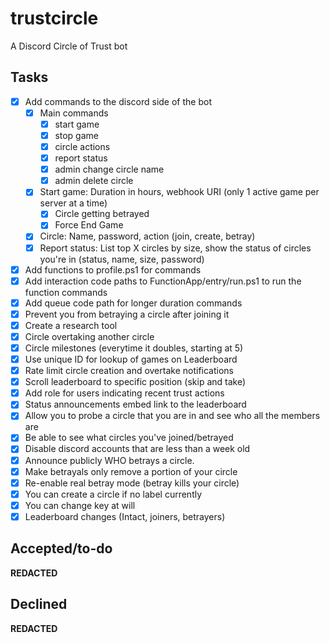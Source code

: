 # trustcircle
A Discord Circle of Trust bot

## Tasks

* [X] Add commands to the discord side of the bot
  * [x] Main commands
    * [x] start game
    * [x] stop game
    * [x] circle actions
    * [x] report status
    * [x] admin change circle name
    * [x] admin delete circle
  * [x] Start game: Duration in hours, webhook URI (only 1 active game per server at a time)
    * [x] Circle getting betrayed
    * [x] Force End Game
  * [x] Circle: Name, password, action (join, create, betray)
  * [x] Report status: List top X circles by size, show the status of circles you're in (status, name, size, password)
* [x] Add functions to profile.ps1 for commands
* [x] Add interaction code paths to FunctionApp/entry/run.ps1 to run the function commands
* [x] Add queue code path for longer duration commands
* [x] Prevent you from betraying a circle after joining it
* [x] Create a research tool
* [x] Circle overtaking another circle
* [x] Circle milestones (everytime it doubles, starting at 5)
* [X] Use unique ID for lookup of games on Leaderboard
* [x] Rate limit circle creation and overtake notifications
* [x] Scroll leaderboard to specific position (skip and take)
* [x] Add role for users indicating recent trust actions
* [x] Status announcements embed link to the leaderboard
* [x] Allow you to probe a circle that you are in and see who all the members are
* [x] Be able to see what circles you've joined/betrayed
* [x] Disable discord accounts that are less than a week old
* [x] Announce publicly WHO betrays a circle.
* [x] Make betrayals only remove a portion of your circle
* [x] Re-enable real betray mode (betray kills your circle)
* [x] You can create a circle if no label currently
* [x] You can change key at will
* [x] Leaderboard changes (Intact, joiners, betrayers)

## Accepted/to-do
**REDACTED**

## Declined
**REDACTED**
